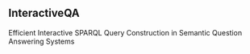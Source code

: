 ## InteractiveQA
Efficient Interactive SPARQL Query Construction in Semantic Question Answering Systems


